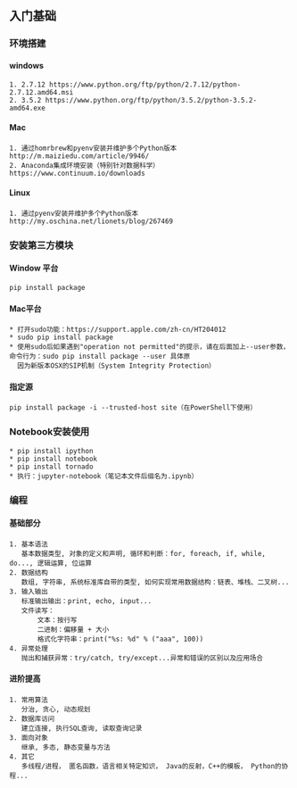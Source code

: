 ## 入门基础
### 环境搭建
#### windows
    1. 2.7.12 https://www.python.org/ftp/python/2.7.12/python-2.7.12.amd64.msi
    2. 3.5.2 https://www.python.org/ftp/python/3.5.2/python-3.5.2-amd64.exe
#### Mac
    1. 通过homrbrew和pyenv安装并维护多个Python版本 http://m.maiziedu.com/article/9946/
    2. Anaconda集成环境安装（特别针对数据科学）https://www.continuum.io/downloads
#### Linux
    1. 通过pyenv安装并维护多个Python版本 http://my.oschina.net/lionets/blog/267469
### 安装第三方模块
#### Window 平台
    pip install package
#### Mac平台
    * 打开sudo功能：https://support.apple.com/zh-cn/HT204012
    * sudo pip install package
    * 使用sudo后如果遇到"operation not permitted"的提示，请在后面加上--user参数，命令行为：sudo pip install package --user 具体原
      因为新版本OSX的SIP机制（System Integrity Protection）
#### 指定源
    pip install package -i --trusted-host site（在PowerShell下使用）
### Notebook安装使用
    * pip install ipython
    * pip install notebook
    * pip install tornado
    * 执行：jupyter-notebook（笔记本文件后缀名为.ipynb）
### 编程
#### 基础部分
    1. 基本语法
       基本数据类型, 对象的定义和声明, 循环和判断：for, foreach, if, while, do..., 逻辑运算, 位运算
    2. 数据结构
       数组, 字符串, 系统标准库自带的类型, 如何实现常用数据结构：链表、堆栈、二叉树...
    3. 输入输出
       标准输出输出：print, echo, input...
       文件读写：
           文本：按行写
           二进制：偏移量 + 大小
           格式化字符串：print("%s: %d" % ("aaa", 100))
    4. 异常处理
       抛出和捕获异常：try/catch, try/except...异常和错误的区别以及应用场合
#### 进阶提高
    1. 常用算法
       分治, 贪心, 动态规划
    2. 数据库访问
       建立连接, 执行SQL查询, 读取查询记录
    3. 面向对象
       继承, 多态, 静态变量与方法
    4. 其它
       多线程/进程， 匿名函数，语言相关特定知识， Java的反射，C++的模板， Python的协程...






